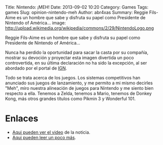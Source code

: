 Title: Nintendo: ¡MEH!
Date: 2013-09-02 10:20
Category: Games
Tags: games
Slug: opinion-nintendo-meh
Author: abr4xas
Summary: Reggie Fils-Aime es un hombre que sabe y disfruta su papel como Presidente de Nintendo of América...
image: http://upload.wikimedia.org/wikipedia/commons/2/29/NintendoLogo.png

Reggie Fils-Aime es un hombre que sabe y disfruta su papel como Presidente de Nintendo of América...

Nunca ha perdido la oportunidad para sacar la casta por su compañía, mostrar su devoción y proyectar esta imagen divertida un poco controvertida, en su última declaración no ha sido la excepción, al ser abordado por el portal de [IGN](http://www.ign.com/articles/2013/08/28/nintendo-president-on-ps4-xbox-one-launch-lineups-meh).

Todo se trata acerca de los juegos. Los sistemas competitivos han anunciado sus juegos de lanzamiento, y me permito a mi mismo decirles "Meh", miro nuestra alineación de juegos para Nintendo y me siento bien respecto a ella. Tenemos a Zelda, tenemos a Mario, tenemos de Donkey Kong, más otros grandes títulos como Pikmin 3 y Wonderful 101.


# Enlaces

* [Aqui pueden ver el video](http://www.ign.com/videos/2013/08/28/nintendo-on-next-gen-lineups-meh) de la noticia.
* [Aqui pueden leer un poco más](http://ecetia.com/2013/08/opinion-de-nintendo-sobre-xbox-one).
